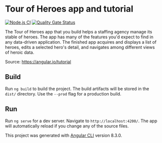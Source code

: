 # Tour of Heroes app and tutorial

[![Node.js CI][nodejs-ci-badge]][nodejs-ci]
[![Quality Gate Status][quality-gate-badge]][quality-gate]

The Tour of Heroes app that you build helps a staffing agency manage its stable of heroes. The app has many of the features you'd expect to find in any data-driven application. The finished app acquires and displays a list of heroes, edits a selected hero's detail, and navigates among different views of heroic data.

Source: <https://angular.io/tutorial>

## Build

Run `ng build` to build the project. The build artifacts will be stored in the `dist/` directory. Use the `--prod` flag for a production build.

## Run

Run `ng serve` for a dev server. Navigate to `http://localhost:4200/`. The app will automatically reload if you change any of the source files.

This project was generated with [Angular CLI](https://github.com/angular/angular-cli) version 8.3.0.

[nodejs-ci-badge]: https://github.com/feliperomero3/angular-tour-of-heroes/workflows/Node.js%20CI/badge.svg
[nodejs-ci]: https://github.com/feliperomero3/angular-tour-of-heroes/actions?query=workflow%3A%22Node.js+CI%22
[quality-gate-badge]: https://sonarcloud.io/api/project_badges/measure?project=feliperomero3_angular-tour-of-heroes&metric=alert_status
[quality-gate]: https://sonarcloud.io/dashboard?id=feliperomero3_angular-tour-of-heroes
